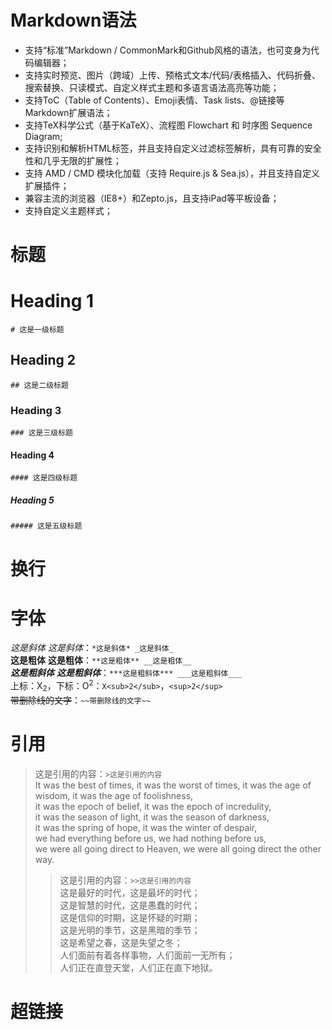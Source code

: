 # Markdown语法
- 支持“标准”Markdown / CommonMark和Github风格的语法，也可变身为代码编辑器；
- 支持实时预览、图片（跨域）上传、预格式文本/代码/表格插入、代码折叠、搜索替换、只读模式、自定义样式主题和多语言语法高亮等功能；
- 支持ToC（Table of Contents）、Emoji表情、Task lists、@链接等Markdown扩展语法；
- 支持TeX科学公式（基于KaTeX）、流程图 Flowchart 和 时序图 Sequence Diagram;
- 支持识别和解析HTML标签，并且支持自定义过滤标签解析，具有可靠的安全性和几乎无限的扩展性；
- 支持 AMD / CMD 模块化加载（支持 Require.js & Sea.js），并且支持自定义扩展插件；
- 兼容主流的浏览器（IE8+）和Zepto.js，且支持iPad等平板设备；
- 支持自定义主题样式；
# 标题
# Heading 1
`# 这是一级标题`
## Heading 2
`## 这是二级标题`
### Heading 3
`### 这是三级标题`
#### Heading 4
`#### 这是四级标题`
##### Heading 5
`##### 这是五级标题`
# 换行

# 字体
*这是斜体* _这是斜体_：`*这是斜体* _这是斜体_`  
**这是粗体** __这是粗体__：`**这是粗体** __这是粗体__`  
***这是粗斜体*** ___这是粗斜体___：`***这是粗斜体*** ___这是粗斜体___`  
上标：X<sub>2</sub>，下标：O<sup>2</sup>：`X<sub>2</sub>`，`<sup>2</sup>`  
~~带删除线的文字~~：`~~带删除线的文字~~`
# 引用
>这是引用的内容：`>这是引用的内容`  
It was the best of times, it was the worst of times,
it was the age of wisdom, it was the age of foolishness,   
it was the epoch of belief, it was the epoch of incredulity,  
it was the season of light, it was the season of darkness,  
it was the spring of hope, it was the winter of despair,   
we had everything before us, we had nothing before us,  
we were all going direct to Heaven, we were all going direct the other way.  
>>这是引用的内容：`>>这是引用的内容`  
这是最好的时代，这是最坏的时代；  
这是智慧的时代，这是愚蠢的时代；  
这是信仰的时期，这是怀疑的时期；  
这是光明的季节，这是黑暗的季节；  
这是希望之春，这是失望之冬；  
人们面前有着各样事物，人们面前一无所有；  
人们正在直登天堂，人们正在直下地狱。
# 超链接
